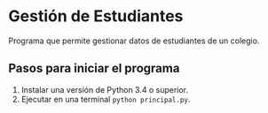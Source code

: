 # Gestión de Estudiantes

Programa que permite gestionar datos de estudiantes de un colegio. 

## Pasos para iniciar el programa

1. Instalar una versión de Python 3.4 o superior.
2. Ejecutar en una terminal `python principal.py`.
